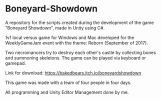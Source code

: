 # Boneyard-Showdown
A repository for the scripts created during the development of the game "Boneyard Showdown", made in Unity using C#.

1v1 local versus game for Windows and Mac developed for the WeeklyGameJam event with the theme: Reborn (September of 2017).

Two necromancers try to destroy each other's castle by collecting bones and summoning skeletons. The game can be played via keyboard or gamepad.

Link for download: https://bakedbears.itch.io/boneyardshowdown

This game was made with a team of four people in four days.

All programming and Unity Editor Management done by me.
